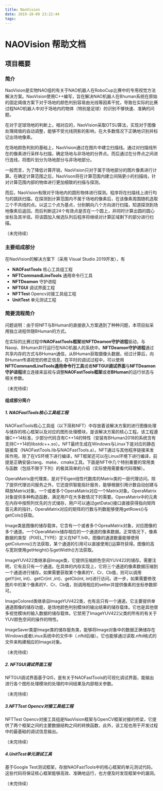 ```yaml
---
title: NaoVision
date: 2019-10-09 23:22:44
tags:
---
```


# NAOVision 帮助文档

## 项目概要

### 简介

NaoVision是实物NAO组的有关于NAO机器人在RoboCup比赛中的专用视觉方法解决方案。NaoVision使用C++编写，旨在解决NAO机器人在Bhuman系统在原始的固定阈值方案下对于场地的颜色判别容易由光线等因素干扰，导致在实际的比赛过程NAO机器人中对于场地内的物体（特别是足球）的识别不够快速、准确的问题。

在对于足球场地的判断上，相对应的，NaoVision采取OTSU算法，实现对于图像处理阈值的自动调整，能够不受光线阴影的影响，在大多数情况下正确地识别并标记出场地像素。

在场地颜色判别的基础上，NaoVision通过在图片中建立扫描线。通过对扫描线所在的像素进行采样与扫描，确定场地与非场地的分界点。而后通过在分界点之间进行连线，将图片划分为场地部分与非场地部分。

一般而言，为了降低计算开销，NaoVision只对于属于场地部分的图片像素进行计算。在确定计算范围之后，NaoVison将在计算范围内建立间隔更小的扫描线，针对计算范围内部的物体进行更加细致的扫描与探测。

而后，NaoVision有限对于场地内的圆形物体进行探测。程序将在扫描线上进行均匀的跳跃扫描，在探测到计算范围内不属于场地的像素后，在该像素周围随机选取三个不共线的点。以这三个点为基点，分别朝向八个方向进行扫描，知道探测到场地像素后返回。而后判断这24个有效点是否在一个圆上，并同时计算出圆的圆心坐标及其半径。将该圆加入候选队列后程序将继续对计算区域剩下的部分进行扫描。

（未完待续）

### 主要组成部分

在NaoVision的解决方案下（采用 Visual Studio 2019开发），有

- **NAOFastTools** 核心工具组工程
- **NFTCommandLineTools** 通用命令行工具
- **NFTDeamon** 守护进程
- **NFTGUI** 调试界面工程
- **NFTTest** Opencv对接工具组工程
- **UnitTest** 单元测试工程

### 简要流程简介

问题说明：由于将NFT与BHuman的直接嵌入方案遇到了种种问题，本项目拟采用独立进程伴随BHuman的方式。

在实际的比赛过程中**NAOFastTools框架**被**NFTDeamon守护进程**驱动，与Naoqi、BHuman并行运行在NAO机器人的系统中。**NFTDeamon守护进程**通过共享内存的方式与BHuman通信，从BHuman获取摄像头数据，经过计算后，向BHuman传递视觉的修正信息。在平时的调试过程中，可以使用**NFTCommandLineTools通用命令行工具**或者**NFTGUI调试界面**与**NFTDeamon守护进程**建立连接来监视与调整**NAOFastTools框架**或者**BHuman**的运行状态与相关参数。

（未完待续）

#### 组成部分简介

##### 1. NAOFastTools核心工具组工程

NAOFastTools核心工具组（以下简称NFT）中存放着该解决方案的进行图像处理与储存的核心框架以及对应的图形处理模块，是该解决方案的核心工程。该工程遵循C++14标准，少部分代码含有C++14的特性（安装有BHuman2018的系统含有支持C++14的libstdc++.so）。NFT最终生成在Windows与Linux下是对应的静态链接库（NAOFastTools.lib与NAOFastTools.a）。NFT通过与其他程序链接来发挥作用。除了在VS环境下进行编译，NFT框架还可以在Linux环境下进行编译，前提是正确安装clang、make、cmake工具。下面是NFT中几个特别重要的常用类与函数（包括不限于下列）的极其简单的介绍（实际使用需要看代码理解）。

OperaMatrix是代理类，是对于Eigen线性代数库的Matrix类的一层代理访问。除了提供代理访问服务之外，它还提供智能指针服务，能够根据引用计数自动创建与释放Matrix对象。一个或者多个OperaMatrix对应一个Matrix对象。OperaMatrix对象提供多种构造函数，满足用户在大多数情况下的需要。OperaMatrix中的元素在内存中按照列优先的方式储存，用户可以通过getData()接口直接获得指向矩阵首元素的指针。OperaMatrix对应的矩阵的行数与列数能够使用getRows()与getCols()获取。

Image类是图像的储存载体，它含有一个或者多个OpreaMatrix对象，对应图像的多个通道。一个OperaMatrix储存相应的一个通道的像素数据。正常情况下，像素数据的类型（PIXEL_TYPE）定义在NFT.h中。图像的通道数量能够使用getColumns()方法获取，某个通道的引用可以直接使用[]运算符获得。图像的高与宽则使用getHeight()与getWidth()方法获取。

ImageYUV422类继承自Image类，它提供压缩颜色空间YUV422的储存。需要注明，它有且只有一个通道。在具体的内存实现上，它将三个通道的像素数据压缩到一个通道进行储存。如果需要获取某个像素的Y、Cr、Cb值，则可以调用getY(int, int)、getCr(int ,int)、getCb(int, int)进行访问。进一步，如果需要修改图片中的某个像素的Y、Cr、Cb值，则调用相应的setter并提供像素的坐标参数即可。

ImageColored类继承自ImageYUV422类，也有且只有一个通道。它主要提供单通道图像的储存功能，是场地颜色判别模块的输出结果的储存载体。它也是其他很多视觉模块的输入数据的储存载体。它禁用了ImageYUV422父类的所有的有关于YUV颜色空间的操作的特性。

ImageSaver类是Image类的储存服务类，能够将Image对象中的数据正确储存在Windows或者Linux系统中的文件中（.nftd后缀）。它也能够通过读取.nftd格式的文件来构建相应的Image对象。

（未完待续）

##### 2. NFTGUI调试界面工程

NFTGUI调试界面基于Qt5，是有关于NAOFastTools的可视化调试界面，能输出进行各个图形处理模块的处理的中间结果及内部相关参数。

（未完待续）

##### 3.NFTTest Opencv对接工具组工程

NFTTest Opencv对接工具组是NaoVision框架与OpenCV框架对接的桥梁，它提供了两个框架之间的主要数据结构之间的转换函数，此外，该工程也用于开发过程中的最基础的调试信息输出。

（未完待续）

##### 4.UnitTest单元测试工具

基于Google Test测试框架，存放NAOFastTools中的核心框架的单元测试代码，这些代码将保证核心框架能够高效、准确地运行，也方便及时发现框架中的漏洞。

（未完待续）